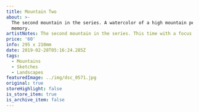 ```yaml
---
title: Mountain Two
about: >-
  The second mountain in the series. A watercolor of a high mountain peak, from
  memory.
artistNotes: The second mountain in the series. This time with a focus on rocks and form.
price: '60'
info: 295 x 210mm
date: 2019-02-28T05:16:24.285Z
tags:
  - Mountains
  - Sketches
  - Landscapes
featuredImage: ../img/dsc_0571.jpg
original: true
storeHighlight: false
is_store_item: true
is_archive_item: false
---
```


